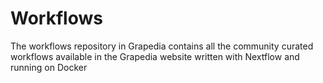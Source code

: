 # Workflows

The workflows repository in Grapedia contains all the community curated workflows available in the Grapedia website written with Nextflow and running on Docker 